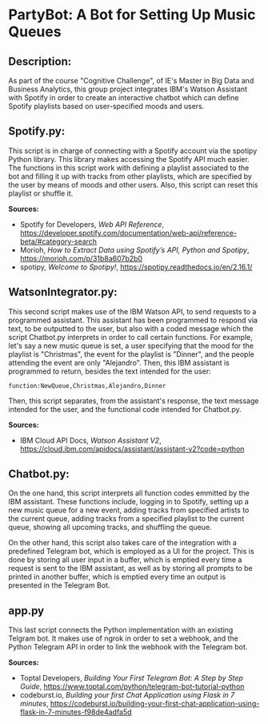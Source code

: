 # PartyBot: A Bot for Setting Up Music Queues

## Description:

As part of the course "Cognitive Challenge", of IE's Master in Big Data and Business Analytics, this group project integrates IBM's Watson Assistant with Spotify in order to create an interactive chatbot which can define Spotify playlists based on user-specified moods and users.

## Spotify.py:

This script is in charge of connecting with a Spotify account via the spotipy Python library. This library makes accessing the Spotify API much easier. The functions in this script work with defining a playlist associated to the bot and filling it up with tracks from other playlists, which are specified by the user by means of moods and other users. Also, this script can reset this playlist or shuffle it.

**Sources:**
* Spotify for Developers, *Web API Reference*, <https://developer.spotify.com/documentation/web-api/reference-beta/#category-search>
* Morioh, *How to Extract Data using Spotify’s API, Python and Spotipy*, <https://morioh.com/p/31b8a607b2b0>
* spotipy, *Welcome to Spotipy!*, <https://spotipy.readthedocs.io/en/2.16.1/>


## WatsonIntegrator.py:

This second script makes use of the IBM Watson API, to send requests to a programmed assistant. This assistant has been programmed to respond via text, to be outputted to the user, but also with a coded message which the script Chatbot.py interprets in order to call certain functions. For example, let's say a new music queue is set, a user specifying that the mood for the playlist is "Christmas", the event for the playlist is "Dinner", and the people attending the event are only "Alejandro". Then, this IBM assistant is programmed to return, besides the text intended for the user:

`function:NewQueue,Christmas,Alejandro,Dinner`

Then, this script separates, from the assistant's response, the text message intended for the user, and the functional code intended for Chatbot.py.

**Sources:**
* IBM Cloud API Docs, *Watson Assistant V2*, <https://cloud.ibm.com/apidocs/assistant/assistant-v2?code=python>

## Chatbot.py:

On the one hand, this script interprets all function codes emmitted by the IBM assistant. These functions include, logging in to Spotify, setting up a new music queue for a new event, adding tracks from specified artists to the current queue, adding tracks from a specified playlist to the current queue, showing all upcoming tracks, and shuffling the queue.

On the other hand, this script also takes care of the integration with a predefined Telegram bot, which is employed as a UI for the project. This is done by storing all user input in a buffer, which is emptied every time a request is sent to the IBM assistant, as well as by storing all prompts to be printed in another buffer, which is emptied every time an output is presented in the Telegram Bot.

## app.py

This last script connects the Python implementation with an existing Telgram bot. It makes use of ngrok in order to set a webhook, and the Python Telegram API in order to link the webhook with the Telegram bot.

**Sources:**
* Toptal Developers, *Building Your First Telegram Bot: A Step by Step Guide*, <https://www.toptal.com/python/telegram-bot-tutorial-python>
* codeburst.io, *Building your first Chat Application using Flask in 7 minutes*, <https://codeburst.io/building-your-first-chat-application-using-flask-in-7-minutes-f98de4adfa5d>
